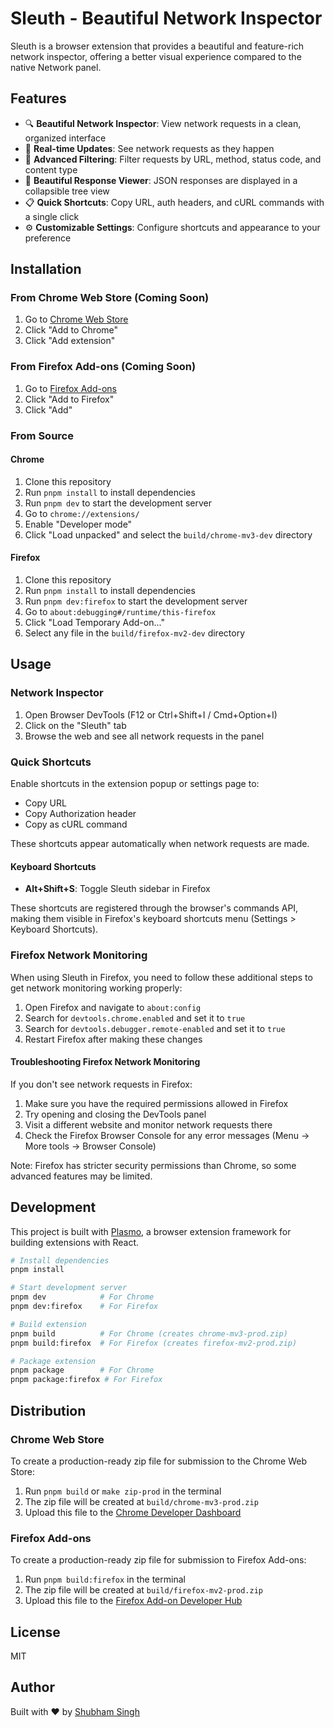 # Sleuth - Beautiful Network Inspector

Sleuth is a browser extension that provides a beautiful and feature-rich network inspector, offering a better visual experience compared to the native Network panel.

## Features

- 🔍 **Beautiful Network Inspector**: View network requests in a clean, organized interface
- 🔄 **Real-time Updates**: See network requests as they happen
- 🧩 **Advanced Filtering**: Filter requests by URL, method, status code, and content type
- 🎨 **Beautiful Response Viewer**: JSON responses are displayed in a collapsible tree view
- 📋 **Quick Shortcuts**: Copy URL, auth headers, and cURL commands with a single click
- ⚙️ **Customizable Settings**: Configure shortcuts and appearance to your preference

## Installation

### From Chrome Web Store (Coming Soon)

1. Go to [Chrome Web Store](#)
2. Click "Add to Chrome"
3. Click "Add extension"

### From Firefox Add-ons (Coming Soon)

1. Go to [Firefox Add-ons](#)
2. Click "Add to Firefox"
3. Click "Add"

### From Source

#### Chrome

1. Clone this repository
2. Run `pnpm install` to install dependencies
3. Run `pnpm dev` to start the development server
4. Go to `chrome://extensions/`
5. Enable "Developer mode"
6. Click "Load unpacked" and select the `build/chrome-mv3-dev` directory

#### Firefox

1. Clone this repository
2. Run `pnpm install` to install dependencies
3. Run `pnpm dev:firefox` to start the development server
4. Go to `about:debugging#/runtime/this-firefox`
5. Click "Load Temporary Add-on..."
6. Select any file in the `build/firefox-mv2-dev` directory

## Usage

### Network Inspector

1. Open Browser DevTools (F12 or Ctrl+Shift+I / Cmd+Option+I)
2. Click on the "Sleuth" tab
3. Browse the web and see all network requests in the panel

### Quick Shortcuts

Enable shortcuts in the extension popup or settings page to:
- Copy URL
- Copy Authorization header
- Copy as cURL command

These shortcuts appear automatically when network requests are made.

#### Keyboard Shortcuts

- **Alt+Shift+S**: Toggle Sleuth sidebar in Firefox 

These shortcuts are registered through the browser's commands API, making them visible in Firefox's keyboard shortcuts menu (Settings > Keyboard Shortcuts).

### Firefox Network Monitoring

When using Sleuth in Firefox, you need to follow these additional steps to get network monitoring working properly:

1. Open Firefox and navigate to `about:config`
2. Search for `devtools.chrome.enabled` and set it to `true` 
3. Search for `devtools.debugger.remote-enabled` and set it to `true`
4. Restart Firefox after making these changes

#### Troubleshooting Firefox Network Monitoring

If you don't see network requests in Firefox:

1. Make sure you have the required permissions allowed in Firefox
2. Try opening and closing the DevTools panel
3. Visit a different website and monitor network requests there
4. Check the Firefox Browser Console for any error messages (Menu → More tools → Browser Console)

Note: Firefox has stricter security permissions than Chrome, so some advanced features may be limited.

## Development

This project is built with [Plasmo](https://www.plasmo.com/), a browser extension framework for building extensions with React.

```bash
# Install dependencies
pnpm install

# Start development server
pnpm dev            # For Chrome
pnpm dev:firefox    # For Firefox

# Build extension
pnpm build          # For Chrome (creates chrome-mv3-prod.zip)
pnpm build:firefox  # For Firefox (creates firefox-mv2-prod.zip)

# Package extension
pnpm package        # For Chrome
pnpm package:firefox # For Firefox
```

## Distribution

### Chrome Web Store

To create a production-ready zip file for submission to the Chrome Web Store:

1. Run `pnpm build` or `make zip-prod` in the terminal
2. The zip file will be created at `build/chrome-mv3-prod.zip`
3. Upload this file to the [Chrome Developer Dashboard](https://chrome.google.com/webstore/devconsole/)

### Firefox Add-ons

To create a production-ready zip file for submission to Firefox Add-ons:

1. Run `pnpm build:firefox` in the terminal
2. The zip file will be created at `build/firefox-mv2-prod.zip`
3. Upload this file to the [Firefox Add-on Developer Hub](https://addons.mozilla.org/en-US/developers/)

## License

MIT

## Author

Built with ❤️ by [Shubham Singh](https://github.com/shubhsherl)
